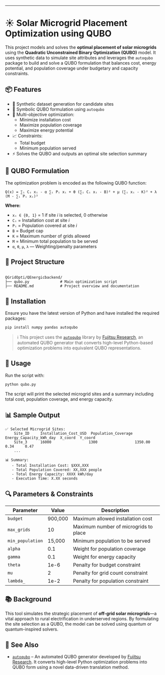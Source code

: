 ---

# ☀️ Solar Microgrid Placement Optimization using QUBO

This project models and solves the **optimal placement of solar microgrids** using the **Quadratic Unconstrained Binary Optimization (QUBO)** model. It uses synthetic data to simulate site attributes and leverages the `autoqubo` package to build and solve a QUBO formulation that balances cost, energy potential, and population coverage under budgetary and capacity constraints.

## 📦 Features

* 🔧 Synthetic dataset generation for candidate sites  
* 🧠 Symbolic QUBO formulation using `autoqubo`  
* 🎯 Multi-objective optimization:  
  - Minimize installation cost  
  - Maximize population coverage  
  - Maximize energy potential  
* 📈 Constraints:
  - Total budget    
  - Minimum population served  
* ⚡ Solves the QUBO and outputs an optimal site selection summary  

## 🧮 QUBO Formulation

The optimization problem is encoded as the following QUBO function:

```
Q(x) = ∑ᵢ Cᵢ xᵢ - α ∑ᵢ Pᵢ xᵢ + θ (∑ᵢ Cᵢ xᵢ - B)² + μ (∑ᵢ xᵢ - K)² + λ (M - ∑ᵢ Pᵢ xᵢ)²
```

**Where:**

* `xᵢ ∈ {0, 1}` = 1 if site *i* is selected, 0 otherwise  
* `Cᵢ` = Installation cost at site *i*  
* `Pᵢ` = Population covered at site *i*  
* `B` = Budget cap  
* `K` = Maximum number of grids allowed  
* `M` = Minimum total population to be served  
* `α`, `θ`, `μ`, `λ` — Weighting/penalty parameters  

## 📁 Project Structure

```

QGridOpti/QEnergicbackend/
├── qubo.py              # Main optimization script
├── README.md            # Project overview and documentation

````

## 🔧 Installation

Ensure you have the latest version of Python and have installed the required packages:

```bash
pip install numpy pandas autoqubo
````

> ℹ️ This project uses the [`autoqubo`](https://github.com/FujitsuResearch/autoqubo) library by [Fujitsu Research](https://github.com/FujitsuResearch), an automated QUBO generator that converts high-level Python-based optimization problems into equivalent QUBO representations.

## 🚀 Usage

Run the script with:

```bash
python qubo.py
```

The script will print the selected microgrid sites and a summary including total cost, population coverage, and energy capacity.

## 📊 Sample Output

```
✅ Selected Microgrid Sites:
    Site_ID     Installation_Cost_USD  Population_Coverage  Energy_Capacity_kWh_day  X_coord  Y_coord
    Site_3      16000                 1300                 1350.00                  0.34     0.47
    ...

📊 Summary:
   - Total Installation Cost: $XXX,XXX
   - Total Population Covered: XX,XXX people
   - Total Energy Capacity: XXXX kWh/day
   - Execution Time: X.XX seconds
```

## 🔍 Parameters & Constraints

| Parameter        | Value   | Description                           |
| ---------------- | ------- | ------------------------------------- |
| `budget`         | 900,000 | Maximum allowed installation cost     |
| `max_grids`      | 10      | Maximum number of microgrids to place |
| `min_population` | 15,000  | Minimum population to be served       |
| `alpha`          | 0.1     | Weight for population coverage        |
| `gamma`          | 0.1     | Weight for energy capacity            |
| `theta`          | 1e-6    | Penalty for budget constraint         |
| `mu`             | 2       | Penalty for grid count constraint     |
| `lambda_`        | 1e-2    | Penalty for population constraint     |

## 📚 Background

This tool simulates the strategic placement of **off-grid solar microgrids**—a vital approach to rural electrification in underserved regions. By formulating the site selection as a QUBO, the model can be solved using quantum or quantum-inspired solvers.

## 🔗 See Also

* [`autoqubo`](https://github.com/FujitsuResearch/autoqubo) – An automated QUBO generator developed by [Fujitsu Research](https://github.com/FujitsuResearch). It converts high-level Python optimization problems into QUBO form using a novel data-driven translation method.

